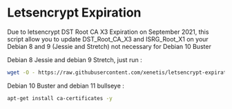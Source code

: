 # Letsencrypt Expiration

Due to letsencrypt DST Root CA X3 Expiration on September 2021, this script allow you to update DST_Root_CA_X3 and ISRG_Root_X1 on your Debian 8 and 9 (Jessie and Stretch) not necessary for Debian 10 Buster

Debian 8 Jessie and debian 9 Stretch, just run :
````bash
wget -O - https://raw.githubusercontent.com/xenetis/letsencrypt-expiration/main/letsencrypt-expiration.sh | bash
````

Debian 10 Buster and debian 11 bullseye : 
`````bash
apt-get install ca-certificates -y
`````
